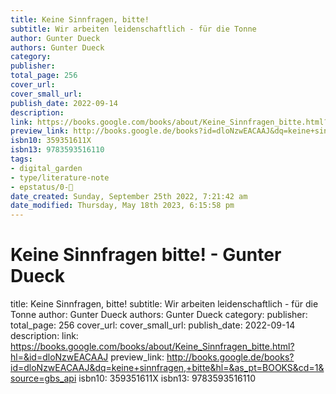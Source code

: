 ```yaml
---
title: Keine Sinnfragen, bitte!
subtitle: Wir arbeiten leidenschaftlich - für die Tonne
author: Gunter Dueck
authors: Gunter Dueck
category: 
publisher: 
total_page: 256
cover_url: 
cover_small_url: 
publish_date: 2022-09-14
description: 
link: https://books.google.com/books/about/Keine_Sinnfragen_bitte.html?hl=&id=dloNzwEACAAJ
preview_link: http://books.google.de/books?id=dloNzwEACAAJ&dq=keine+sinnfragen,+bitte&hl=&as_pt=BOOKS&cd=1&source=gbs_api
isbn10: 359351611X
isbn13: 9783593516110
tags:
- digital_garden
- type/literature-note
- epstatus/0-🌰
date_created: Sunday, September 25th 2022, 7:21:42 am
date_modified: Thursday, May 18th 2023, 6:15:58 pm
---
```

# Keine Sinnfragen bitte! - Gunter Dueck

title: Keine Sinnfragen, bitte!
subtitle: Wir arbeiten leidenschaftlich - für die Tonne
author: Gunter Dueck
authors: Gunter Dueck
category: 
publisher: 
total_page: 256
cover_url: 
cover_small_url: 
publish_date: 2022-09-14
description: 
link: https://books.google.com/books/about/Keine_Sinnfragen_bitte.html?hl=&id=dloNzwEACAAJ
preview_link: http://books.google.de/books?id=dloNzwEACAAJ&dq=keine+sinnfragen,+bitte&hl=&as_pt=BOOKS&cd=1&source=gbs_api
isbn10: 359351611X
isbn13: 9783593516110